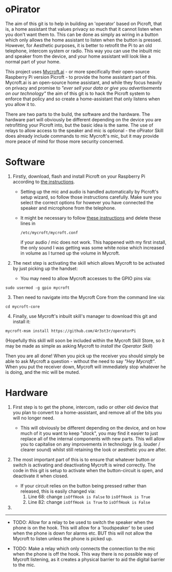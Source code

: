 # oPirator
 
The aim of this git is to help in building an 'operator' based on Picroft, that is, a home assistant that values privacy so much that it cannot listen when you don't want them to. This can be done as simply as wiring in a button which only allows the home assistant to listen when the button is pressed. However, for Aesthetic purposes, it is better to retrofit the Pi to an old telephone, intercom system or radio. This way you can use the inbuilt mic and speaker from the device, and your home assistant will look like a normal part of your home. 

This project uses [Mycroft.ai](https://mycroft.ai) - or more specifically their open-source Raspberry Pi version Picroft - to provide the home assistant part of this. Mycroft.ai is an open-source home assistant, and while they focus heavily on privacy and promise to *"ever sell your data or give you advertisements on our technology"* the aim of this git is to hack the Picroft system to enforce that policy and so create a home-assistant that only listens when you allow it to.  

There are two parts to the build, the software and the hardware. The hardware part will obviously be different depending on the device you are retrofitting your Picroft into, but the basic idea is the same. The use of relays to allow access to the speaker and mic is optional - the oPirator Skill does already include commands to mic Mycroft's mic, but it may provide more peace of mind for those more security concerned. 

# Software
1. Firstly, download, flash and install Picroft on your Raspberry Pi according to [the instructions](https://mycroft-ai.gitbook.io/docs/using-mycroft-ai/get-mycroft/picroft). 

    * Setting up the mic and audio is handled automatically by Picroft's setup wizard, so follow those instructions carefully. Make sure you select the correct options for however you have connected the speaker and microphone from the telephone. 
    * It might be necessary to follow [these instructions](https://github.com/MycroftAI/enclosure-picroft/pull/148/commits/1df02f3fea8d56327a5a109a120483c69ba44408) and delete these lines in 
          
        `/etc/mycroft/mycroft.conf` 
          
        if your audio / mic does not work. This happened with my first install, the only sound I was getting was some white noise which increased in volume as I turned up the volume in Mycroft. 

2. The next step is activating the skill which allows Mycroft to be activated by just picking up the handset:

    * You may need to allow Mycroft accesses to the GPIO pins via:

`sudo usermod -g gpio mycroft`

3. Then need to navigate into the Mycroft Core from the command line via:

`cd mycroft-core`

4. Finally, use Mycroft's inbuilt skill's manager to download this git and install it:

`mycroft-msm install https://github.com/4r3st3r/operatorPi`

(Hopefully this skill will soon be included within the Mycroft Skill Store, so it may be made as simple as asking Mycroft to *install the Operator Skill*)

Then you are all done! When you pick up the receiver you should simply be able to ask Mycroft a question - without the need to say *"Hey Mycroft"*. When you put the receiver down, Mycroft will immediately stop whatever he is doing, and the mic will be muted. 

# Hardware

1. First step is to get the phone, intercom, radio or other old device that you plan to convert to a home-assistant, and remove all of the bits you will no longer need. 
    * This will obviously be different depending on the device, and on how much of it you want to keep "stock", you may find it easier to just replace all of the internal components with new parts. This will allow you to capitalise on any improvements in technology (e.g. louder / clearer sound) whilst still retaining the look or aesthetic you are after.

2. The most important part of this is to ensure that whatever button or switch is activating and deactivating Mycroft is wired correctly. The code in this git is setup to activate when the button-circuit is open, and deactivate it when closed.
    * If your circuit relies on the button being pressed rather than released, this is easily changed via:
        1. Line 68: change `isOffHook is False` to `isOffHook is True`
        2. Line 82: change `isOffHook is True` to `isOffHook is False`
    
3. 
________________________
* TODO: Allow for a relay to be used to switch the speaker when the phone is on the hook. This will allow for a 'loudspeaker' to be used when the phone is down for alarms etc. BUT this will not allow the Mycroft to listen unless the phone is picked up.

* TODO: Make a relay which only connects the connection to the mic when the phone is off the hook. This way there is no possible way of Mycroft listening, as it creates a physical barrier to aid the digital barrier to the mic. 
